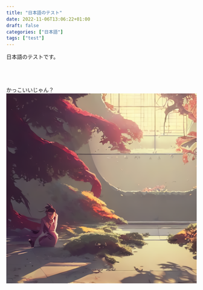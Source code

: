 ```yaml
---
title: "日本語のテスト"
date: 2022-11-06T13:06:22+01:00
draft: false
categories: ["日本語"]
tags: ["test"]
---
```

日本語のテストです。
<br>
<br>
<br>
<br>
<br>
かっこいいじゃん？
![](featured.png)